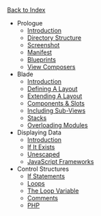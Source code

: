 <a href="/" class="rounded-full bg-charcoal-darker text-charcoal-lighter text-center text-sm font-bold hover:text-charcoal-lightest w-full px-4 py-1 block">Back to Index</a>

- Prologue
  - [Introduction](/theme-development/introduction)
  - [Directory Structure](/theme-development/directory-structure)
  - [Screenshot](/theme-development/screenshot)
  - [Manifest](/theme-development/manifest)
  - [Blueprints](/theme-development/blueprints)
  - [View Composers](/theme-development/view-composers)
- Blade
  - [Introduction](/theme-development/blade)
  - [Defining A Layout](/theme-development/defining-a-layout)
  - [Extending A Layout](/theme-development/extending-a-layout)
  - [Components & Slots](/theme-development/components-and-slots)
  - [Including Sub-Views](/theme-development/including-views)
  - [Stacks](/theme-development/stacks)
  - [Overloading Modules](/theme-development/overloading-modules)
- Displaying Data
  - [Introduction](/theme-development/displaying-data)
  - [If It Exists](/theme-development/if-it-exists)
  - [Unescaped](/theme-development/unescaped)
  - [JavaScript Frameworks](/theme-development/javascript-frameworks)
- Control Structures
  - [If Statements](/theme-development/if-statements)
  - [Loops](/theme-development/loops)
  - [The Loop Variable](/theme-development/loop-variable)
  - [Comments](/theme-development/comments)
  - [PHP](/theme-development/php)
